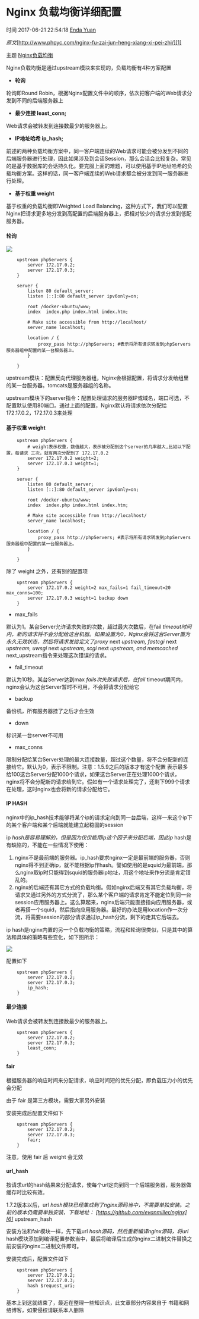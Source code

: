 # Nginx 负载均衡详细配置

 时间 2017-06-21 22:54:18  [Enda Yuan][0]

_原文_[http://www.phpyc.com/nginx-fu-zai-jun-heng-xiang-xi-pei-zhi/][1]

 主题 [Nginx][2][负载均衡][3]

Nginx负载均衡是通过upstream模块来实现的，负载均衡有4种方案配置

* **轮询**

轮询即Round Robin，根据Nginx配置文件中的顺序，依次把客户端的Web请求分发到不同的后端服务器上

* **最少连接 least_conn;**

Web请求会被转发到连接数最少的服务器上。

* **IP地址哈希 ip_hash;**

前述的两种负载均衡方案中，同一客户端连续的Web请求可能会被分发到不同的后端服务器进行处理，因此如果涉及到会话Session，那么会话会比较复杂。常见的是基于数据库的会话持久化。要克服上面的难题，可以使用基于IP地址哈希的负载均衡方案。这样的话，同一客户端连续的Web请求都会被分发到同一服务器进行处理。

* **基于权重 weight**

基于权重的负载均衡即Weighted Load Balancing，这种方式下，我们可以配置Nginx把请求更多地分发到高配置的后端服务器上，把相对较少的请求分发到低配服务器。

#### 轮询

![][4]

```nginx
    upstream phpServers {  
        server 172.17.0.2;
        server 172.17.0.3;
    }
    
    server {  
        listen 80 default_server;
        listen [::]:80 default_server ipv6only=on;
    
        root /docker-ubuntu/www;
        index  index.php index.html index.htm;
    
        # Make site accessible from http://localhost/
        server_name localhost;
    
        location / {
            proxy_pass http://phpServers; #表示将所有请求转发到phpServers服务器组中配置的某一台服务器上。
        }
    
    }
```

upstream模块：配置反向代理服务器组，Nginx会根据配置，将请求分发给组里的某一台服务器。tomcats是服务器组的名称。

upstream模块下的server指令：配置处理请求的服务器IP或域名，端口可选，不配置默认使用80端口。通过上面的配置，Nginx默认将请求依次分配给172.17.0.2，172.17.0.3来处理

#### 基于权重 weight

```nginx
    upstream phpServers {  
        # weight表示权重，数值越大，表示被分配到这个server的几率越大,比如以下配置，每请求 三次，就有两次分配到了 172.17.0.2
        server 172.17.0.2 weight=2;
        server 172.17.0.3 weight=1;
    }
    
    server {  
        listen 80 default_server;
        listen [::]:80 default_server ipv6only=on;
    
        root /docker-ubuntu/www;
        index  index.php index.html index.htm;
    
        # Make site accessible from http://localhost/
        server_name localhost;
    
        location / {
            proxy_pass http://phpServers; #表示将所有请求转发到phpServers服务器组中配置的某一台服务器上。
        }
    
    }
```
除了 weight 之外，还有别的配置项
```nginx
    upstream phpServers {  
        server 172.17.0.2 weight=2 max_fails=1 fail_timeout=20 max_conns=100;
        server 172.17.0.3 weight=1 backup down
    }
```

* max_fails

默认为1。某台Server允许请求失败的次数，超过最大次数后，在fail _timeout时间内，新的请求将不会分配给这台机器。如果设置为0，Nginx会将这台Server置为永久无效状态，然后将请求发给定义了proxy_ next _upstream, fastcgi_ next _upstream, uwsgi_ next _upstream, scgi_ next _upstream, and memcached_ next_upstream指令来处理这次错误的请求。
* fail_timeout

默认为10秒。某台Server达到max _fails次失败请求后，在fail_ timeout期间内，nginx会认为这台Server暂时不可用，不会将请求分配给它
* backup

备份机，所有服务器挂了之后才会生效
* down

标识某一台server不可用
* max_conns

限制分配给某台Server处理的最大连接数量，超过这个数量，将不会分配新的连接给它。默认为0，表示不限制。注意：1.5.9之后的版本才有这个配置 表示最多给100这台Server分配1000个请求，如果这台Server正在处理1000个请求，nginx将不会分配新的请求给到它。假如有一个请求处理完了，还剩下999个请求在处理，这时nginx也会将新的请求分配给它。

#### IP HASH

nginx中的ip_hash技术能够将某个ip的请求定向到同一台后端，这样一来这个ip下的某个客户端和某个后端就能建立起稳固的session

ip _hash是容易理解的，但是因为仅仅能用ip这个因子来分配后端，因此ip_ hash是有缺陷的，不能在一些情况下使用： 

1. nginx不是最前端的服务器。ip_hash要求nginx一定是最前端的服务器，否则nginx得不到正确ip，就不能根据ip作hash。譬如使用的是squid为最前端，那么nginx取ip时只能得到squid的服务器ip地址，用这个地址来作分流是肯定错乱的。
1. nginx的后端还有其它方式的负载均衡。假如nginx后端又有其它负载均衡，将请求又通过另外的方式分流了，那么某个客户端的请求肯定不能定位到同一台session应用服务器上。这么算起来，nginx后端只能直接指向应用服务器，或者再搭一个squid，然后指向应用服务器。最好的办法是用location作一次分流，将需要session的部分请求通过ip_hash分流，剩下的走其它后端去。

ip hash是nginx内置的另一个负载均衡的策略，流程和轮询很类似，只是其中的算法和具体的策略有些变化，如下图所示：

![][5]

配置如下

```nginx
    upstream phpServers {  
        server 172.17.0.2;
        server 172.17.0.3;
        ip_hash;
    }
```

#### 最少连接

Web请求会被转发到连接数最少的服务器上。

```nginx
    upstream phpServers {  
        server 172.17.0.2;
        server 172.17.0.3;
        least_conn;
    }
```

#### fair

根据服务器的响应时间来分配请求，响应时间短的优先分配，即负载压力小的优先会分配

由于 fair 是第三方模块，需要大家另外安装

安装完成后配置文件如下

```nginx
    upstream phpServers {  
        server 172.17.0.2;
        server 172.17.0.3;
        fair;
    }
```
注意，使用 fair 后 weight 会无效

#### url_hash

按请求url的hash结果来分配请求，使每个url定向到同一个后端服务器，服务器做缓存时比较有效。

1.7.2版本以后，url _hash模块已经集成到了nginx源码当中，不需要单独安装。之前的版本仍需要单独安装，下载地址： [https://github.com/evanmiller/nginx][6]_ upstream_hash 

安装方法和fair模块一样，先下载url _hash源码，然后重新编译nginx源码，将url_ hash模块添加到编译配置参数当中，最后将编译后生成的nginx二进制文件替换之前安装的nginx二进制文件即可。 

安装完成后，配置文件如下

```nginx
    upstream phpServers {  
        server 172.17.0.2;
        server 172.17.0.3;
        hash $request_uri;
    }
```

基本上到这就结束了，最近在整理一些知识点，此文章部分内容来自于 书籍和网络博客，如果侵权请联系本人删除

[0]: /sites/iimE3yZ
[1]: http://www.phpyc.com/nginx-fu-zai-jun-heng-xiang-xi-pei-zhi/
[2]: /topics/11090014
[3]: /topics/11000105
[4]: ./img/NnmeMbj.png
[5]: ./img/vYrMBz7.png
[6]: https://github.com/evanmiller/nginx